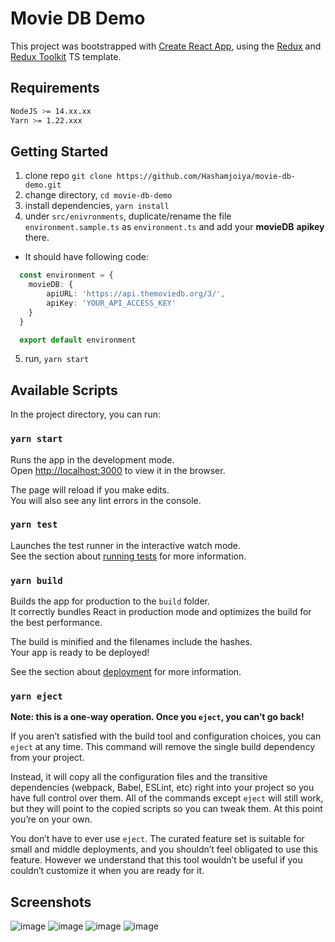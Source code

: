 # Movie DB Demo

This project was bootstrapped with [Create React App](https://github.com/facebook/create-react-app), using the [Redux](https://redux.js.org/) and [Redux Toolkit](https://redux-toolkit.js.org/) TS template.

## Requirements

```bash
NodeJS >= 14.xx.xx
Yarn >= 1.22.xxx
```

## Getting Started

1. clone repo `git clone https://github.com/Hashamjoiya/movie-db-demo.git`
2. change directory, `cd movie-db-demo`
3. install dependencies, `yarn install`
4. under `src/enivronments`, duplicate/rename the file `environment.sample.ts` as `environment.ts` and add your **movieDB** **apikey** there.

- It should have following code:

```ts
  const environment = {
    movieDB: {
        apiURL: 'https://api.themoviedb.org/3/',
        apiKey: 'YOUR_API_ACCESS_KEY'
    }
  }

  export default environment
```

5. run, `yarn start`

## Available Scripts

In the project directory, you can run:

### `yarn start`

Runs the app in the development mode.\
Open [http://localhost:3000](http://localhost:3000) to view it in the browser.

The page will reload if you make edits.\
You will also see any lint errors in the console.

### `yarn test`

Launches the test runner in the interactive watch mode.\
See the section about [running tests](https://facebook.github.io/create-react-app/docs/running-tests) for more information.

### `yarn build`

Builds the app for production to the `build` folder.\
It correctly bundles React in production mode and optimizes the build for the best performance.

The build is minified and the filenames include the hashes.\
Your app is ready to be deployed!

See the section about [deployment](https://facebook.github.io/create-react-app/docs/deployment) for more information.

### `yarn eject`

**Note: this is a one-way operation. Once you `eject`, you can’t go back!**

If you aren’t satisfied with the build tool and configuration choices, you can `eject` at any time. This command will remove the single build dependency from your project.

Instead, it will copy all the configuration files and the transitive dependencies (webpack, Babel, ESLint, etc) right into your project so you have full control over them. All of the commands except `eject` will still work, but they will point to the copied scripts so you can tweak them. At this point you’re on your own.

You don’t have to ever use `eject`. The curated feature set is suitable for small and middle deployments, and you shouldn’t feel obligated to use this feature. However we understand that this tool wouldn’t be useful if you couldn’t customize it when you are ready for it.

## Screenshots

![image](https://user-images.githubusercontent.com/46652365/174793562-e182f712-76ae-48fb-a62e-fc8c1dc85bff.png)
![image](https://user-images.githubusercontent.com/46652365/174793681-48a5d36b-a7e1-4920-8c99-5b421adcb18a.png)
![image](https://user-images.githubusercontent.com/46652365/174793768-47f99fc4-859a-467b-8b70-f2f84d8550e6.png)
![image](https://user-images.githubusercontent.com/46652365/174793884-d9a309c0-694a-4078-b24c-a86139b0fd0f.png)
